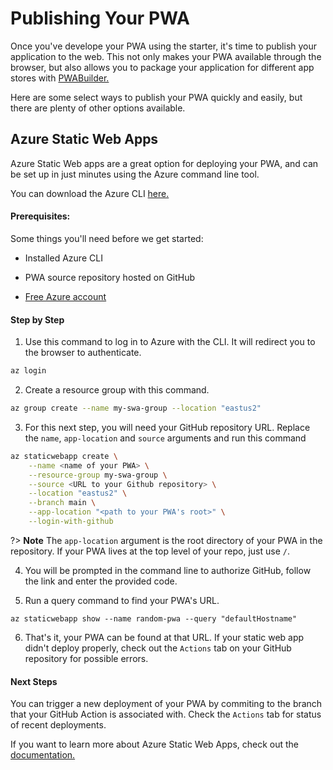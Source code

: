 # Publishing Your PWA

Once you've develope your PWA using the starter, it's time to publish your application to the web. 
This not only makes your PWA available through the browser, but also allows you to package your application for different app stores with <a href=#/builder/quick-start>PWABuilder.</a>

Here are some select ways to publish your PWA quickly and easily, but there are plenty of other options available.

## Azure Static Web Apps

Azure Static Web apps are a great option for deploying your PWA, and can be set up in just minutes using the Azure command line tool.

You can download the Azure CLI <a href="https://docs.microsoft.com/en-us/cli/azure/install-azure-cli">here.</a>

#### Prerequisites:

Some things you'll need before we get started:

* Installed Azure CLI
  
* PWA source repository hosted on GitHub
  
* <a href="https://azure.microsoft.com/en-us/free"> Free Azure account </a>

#### Step by Step

1. Use this command to log in to Azure with the CLI. It will redirect you to the browser to authenticate.

```bash
az login
```

2. Create a resource group with this command.

```bash
az group create --name my-swa-group --location "eastus2"
```

3. For this next step, you will need your GitHub repository URL. Replace the `name`, `app-location` and `source` arguments and run this command

```bash
az staticwebapp create \
    --name <name of your PWA> \
    --resource-group my-swa-group \
    --source <URL to your Github repository> \
    --location "eastus2" \
    --branch main \
    --app-location "<path to your PWA's root>" \
    --login-with-github
```

?> **Note** The `app-location` argument is the root directory of your PWA in the repository. If your PWA lives at the top level of your repo, just use `/`.

4. You will be prompted in the command line to authorize GitHub, follow the link and enter the provided code.

5. Run a query command to find your PWA's URL.

```
az staticwebapp show --name random-pwa --query "defaultHostname"
```

6. That's it, your PWA can be found at that URL. If your static web app didn't deploy properly, check out the `Actions` tab on your GitHub repository for possible errors.

#### Next Steps

You can trigger a new deployment of your PWA by commiting to the branch that your GitHub Action is associated with. Check the `Actions` tab for status of recent deployments.

If you want to learn more about Azure Static Web Apps, check out the <a href="https://docs.microsoft.com/en-us/azure/static-web-apps/"> documentation. </a>